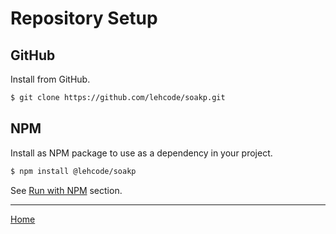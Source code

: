 # Repository Setup

## GitHub

Install from GitHub.

```bash
$ git clone https://github.com/lehcode/soakp.git
```

## NPM

Install as NPM package to use as a dependency in your project.

```bash
$ npm install @lehcode/soakp
```

See [Run with NPM](./usage/NodejsLibrary.md) section.

---

[Home](./index.md)
